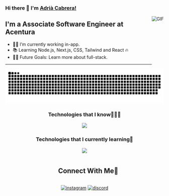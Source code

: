 ### Hi there 👋 I'm [Adrià Cabrera!](https://github.com/Luqueee/)

<img align="right" alt="GIF" height="160px" src="https://media.giphy.com/media/Ah3zHH7hvsSB2/giphy.gif" />

## I'm a Associate Software Engineer at Acentura

- 👨‍💻 I’m currently working in-app.
- 📚 Learning Node.js, Next.js, CSS, Tailwind and React 🔥
- 💪🏼 Future Goals: Learn more about full-stack.

---

<p align="center"><img src="https://github.com/1999AZZAR/1999AZZAR/blob/main/resources/img/grid-snake.svg" alt="snake" /></p>

<h3 align="center">Technologies that I know👨🏻‍💻 </h3>
<p align="center"><img src="https://skillicons.dev/icons?i=css,discord,github,html,idea,linux,md,py,vscode&perline=14" /></p>

<h3 align="center">Technologies that I currently learning📕</h1>
<p align="center" ><img align="center" src="https://skillicons.dev/icons?i=css,express,js,mysql,nextjs,nodejs,react,ts" /></p>

<!--tech stack icons-->
<p align="center">
  <a href="https://skillicons.dev">
    
  </a>
</p>

<div id="user-content-toc">
  <ul align="center">
    <summary><h2 style="display: inline-block">Connect With Me🤝</h2></summary>
  </ul>
</div>

<!--icons and links-->
<p align="center">
  <a href="https://www.instagram.com/adria.cabreraa/" target="blank"><img align="center" src="https://user-images.githubusercontent.com/88904952/234981169-2dd1e58f-4b7e-468c-8213-034ba62156c3.png" alt="instagram" height="50" width="50" /></a>
<!--  <a href="https://1010nishant.hashnode.dev/" target="blank"><img align="center" src="https://user-images.githubusercontent.com/88904952/234982196-562aea17-5532-4550-8c08-1c7cb994a541.png" alt="hashnode" height="50" width="50" /></a> !-->
  <a href="https://discord.com/users/546000599267672074" target="blank"><img align="center" src="https://user-images.githubusercontent.com/88904952/234982627-019fd336-6248-453c-9b05-97c13fd1d207.png" alt="discord" height="50" width="50" /></a>
  
</p>
